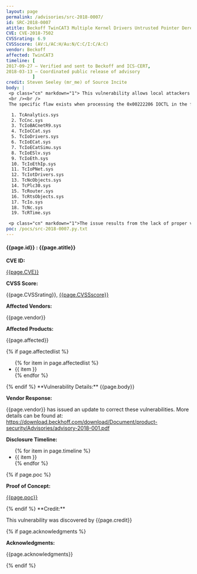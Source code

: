 ```yaml
---
layout: page
permalink: /advisories/src-2018-0007/
id: SRC-2018-0007
atitle: Beckoff TwinCAT3 Multiple Kernel Drivers Untrusted Pointer Dereference Privilege Escalation Vulnerabilities
CVE: CVE-2018-7502
CVSSrating: 6.9
CVSSscore: (AV:L/AC:H/Au:N/C:C/I:C/A:C)
vendor: Beckoff
affected: TwinCAT3
timeline: [
2017-09-27 – Verified and sent to Beckoff and ICS-CERT,
2018-03-13 – Coordinated public release of advisory
          ]
credit: Steven Seeley (mr_me) of Source Incite
body: |
 <p class="cn" markdown="1"> This vulnerability allows local attackers to execute arbitrary code on vulnerable installations of Beckoff TwinCAT3. An attacker must first obtain the ability to execute low-privileged code on the target system in order to exploit this vulnerability.
 <br /><br />
 The specific flaw exists when processing the 0x00222206 IOCTL in the following kernel drivers:</p>

  1. TcAnalytics.sys
  2. TcCnc.sys
  3. TcIoBACnetR9.sys
  4. TcIoCCat.sys
  5. TcIoDrivers.sys
  6. TcIoECat.sys
  7. TcIoECatSimu.sys
  8. TcIoESlv.sys
  9. TcIoEth.sys
  10. TcIoEthIp.sys
  11. TcIoPNet.sys
  12. TcIotDrivers.sys
  13. TcNcObjects.sys
  14. TcPlc30.sys
  15. TcRouter.sys
  16. TcRtsObjects.sys
  17. TcIo.sys
  18. TcNc.sys
  19. TcRTime.sys

 <p class="cn" markdown="1">The issue results from the lack of proper validation of a user-supplied value prior to dereferencing it as a pointer. An attacker could leverage this vulnerability to execute arbitrary code in the context of SYSTEM.</p>
poc: /pocs/src-2018-0007.py.txt
---
```


<h4><b>{{page.id}} : {{page.atitle}}</b></h4>

**CVE ID:**
<p class="cn"><a href="https://nvd.nist.gov/vuln/detail/{{page.CVE}}">{{page.CVE}}</a></p>

**CVSS Score:**
<p class="cn">{{page.CVSSrating}}, <a href="https://nvd.nist.gov/cvss/v2-calculator?vector={{page.CVSSscore}}">{{page.CVSSscore}}</a></p>

**Affected Vendors:**
<p class="cn">{{page.vendor}}</p>

**Affected Products:**
<p class="cn">{{page.affected}}</p>
{% if page.affectedlist %}
<ul class="cn">
{% for item in page.affectedlist %}
  <li>{{ item }}</li>
{% endfor %}
</ul>
{% endif %}
**Vulnerability Details:**
{{page.body}}

**Vendor Response:**

<p class="cn">{{page.vendor}} has issued an update to correct these vulnerabilities. More details can be found at: <br />
<a href="https://download.beckhoff.com/download/Document/product-security/Advisories/advisory-2018-001.pdf">https://download.beckhoff.com/download/Document/product-security/Advisories/advisory-2018-001.pdf</a></p>

**Disclosure Timeline:**
<ul class="cn">
{% for item in page.timeline %}
  <li>{{ item }}</li>
{% endfor %}
</ul>
{% if page.poc %}

**Proof of Concept:**
<p class="cn"><a href="{{page.poc}}">{{page.poc}}</a></p>
{% endif %}
**Credit:**
<p class="cn">This vulnerability was discovered by {{page.credit}}</p>
{% if page.acknowledgments %}

**Acknowledgments:**
<p class="cn">{{page.acknowledgments}}</p>
{% endif %}
